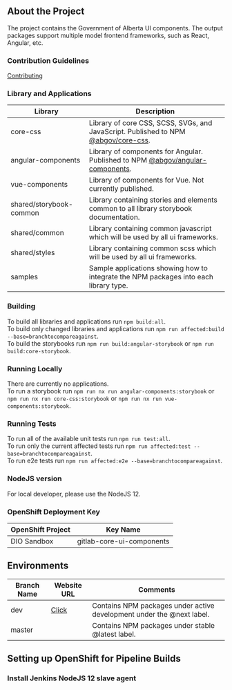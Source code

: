 ## About the Project

The project contains the Government of Alberta UI components. The output packages support multiple model frontend frameworks, such as React, Angular, etc.

### Contribution Guidelines

[Contributing](contributing.md)

### Library and Applications

| Library | Description |
| ------ | ------ |
| core-css | Library of core CSS, SCSS, SVGs, and JavaScript.  Published to NPM [@abgov/core-css](https://www.npmjs.com/package/@abgov/core-css). |
| angular-components | Library of components for Angular.  Published to NPM [@abgov/angular-components](https://www.npmjs.com/package/@abgov/angular-components). | 
| vue-components | Library of components for Vue.  Not currently published. |
| shared/storybook-common | Library containing stories and elements common to all library storybook documentation. |
| shared/common | Library containing common javascript which will be used by all ui frameworks. |
| shared/styles | Library containing common scss which will be used by all ui frameworks. |
| samples | Sample applications showing how to integrate the NPM packages into each library type. |

### Building

To build all libraries and applications run `npm build:all`.  
To build only changed libraries and applications run `npm run affected:build --base=branchtocompareagainst`.  
To build the storybooks run `npm run build:angular-storybook` or `npm run build:core-storybook`.  

### Running Locally

There are currently no applications.  
To run a storybook run `npm run nx run angular-components:storybook` or `npm run nx run core-css:storybook` or `npm run nx run vue-components:storybook`.

### Running Tests

To run all of the available unit tests run `npm run test:all`.  
To run only the current affected tests run `npm run affected:test --base=branchtocompareagainst`.  
To run e2e tests run `npm run affected:e2e --base=branchtocompareagainst`.  

### NodeJS version

For local developer, please use the NodeJS 12.

### OpenShift Deployment Key

| OpenShift Project | Key Name                  |
| ----------------- | ------------------------- |
| DIO Sandbox       | gitlab-core-ui-components |

## Environments

| Branch Name | Website URL                                            | Comments |
| ----------- | ------------------------------------------------------ | -------- |
| dev         | [Click](https://ui-components-dio-dev.os99.gov.ab.ca/) | Contains NPM packages under active development under the @next label. |
| master      |                                                        | Contains NPM packages under stable @latest label. |

## Setting up OpenShift for Pipeline Builds

### Install Jenkins NodeJS 12 slave agent
